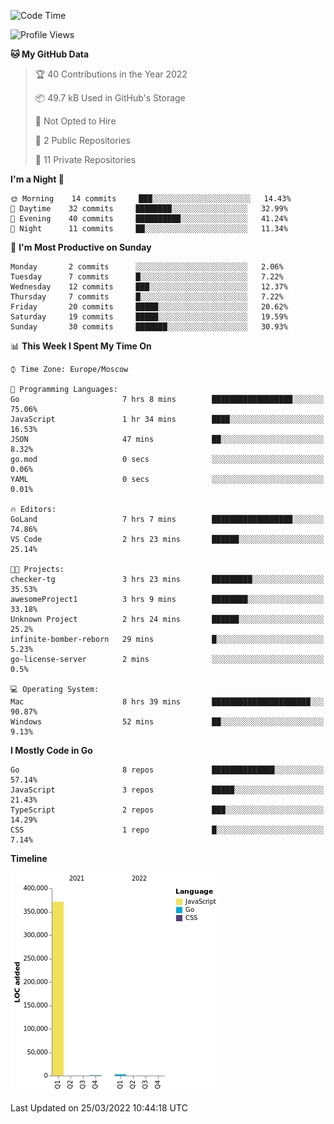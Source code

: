 <!--START_SECTION:waka-->
![Code Time](http://img.shields.io/badge/Code%20Time-225%20hrs%2020%20mins-blue)

![Profile Views](http://img.shields.io/badge/Profile%20Views-0-blue)

**🐱 My GitHub Data** 

> 🏆 40 Contributions in the Year 2022
 > 
> 📦 49.7 kB Used in GitHub's Storage 
 > 
> 🚫 Not Opted to Hire
 > 
> 📜 2 Public Repositories 
 > 
> 🔑 11 Private Repositories  
 > 
**I'm a Night 🦉** 

```text
🌞 Morning    14 commits     ███░░░░░░░░░░░░░░░░░░░░░░   14.43% 
🌆 Daytime    32 commits     ████████░░░░░░░░░░░░░░░░░   32.99% 
🌃 Evening    40 commits     ██████████░░░░░░░░░░░░░░░   41.24% 
🌙 Night      11 commits     ██░░░░░░░░░░░░░░░░░░░░░░░   11.34%

```
📅 **I'm Most Productive on Sunday** 

```text
Monday       2 commits      ░░░░░░░░░░░░░░░░░░░░░░░░░   2.06% 
Tuesday      7 commits      █░░░░░░░░░░░░░░░░░░░░░░░░   7.22% 
Wednesday    12 commits     ███░░░░░░░░░░░░░░░░░░░░░░   12.37% 
Thursday     7 commits      █░░░░░░░░░░░░░░░░░░░░░░░░   7.22% 
Friday       20 commits     █████░░░░░░░░░░░░░░░░░░░░   20.62% 
Saturday     19 commits     █████░░░░░░░░░░░░░░░░░░░░   19.59% 
Sunday       30 commits     ███████░░░░░░░░░░░░░░░░░░   30.93%

```


📊 **This Week I Spent My Time On** 

```text
⌚︎ Time Zone: Europe/Moscow

💬 Programming Languages: 
Go                       7 hrs 8 mins        ██████████████████░░░░░░░   75.06% 
JavaScript               1 hr 34 mins        ████░░░░░░░░░░░░░░░░░░░░░   16.53% 
JSON                     47 mins             ██░░░░░░░░░░░░░░░░░░░░░░░   8.32% 
go.mod                   0 secs              ░░░░░░░░░░░░░░░░░░░░░░░░░   0.06% 
YAML                     0 secs              ░░░░░░░░░░░░░░░░░░░░░░░░░   0.01%

🔥 Editors: 
GoLand                   7 hrs 7 mins        ██████████████████░░░░░░░   74.86% 
VS Code                  2 hrs 23 mins       ██████░░░░░░░░░░░░░░░░░░░   25.14%

🐱‍💻 Projects: 
checker-tg               3 hrs 23 mins       █████████░░░░░░░░░░░░░░░░   35.53% 
awesomeProject1          3 hrs 9 mins        ████████░░░░░░░░░░░░░░░░░   33.18% 
Unknown Project          2 hrs 24 mins       ██████░░░░░░░░░░░░░░░░░░░   25.2% 
infinite-bomber-reborn   29 mins             █░░░░░░░░░░░░░░░░░░░░░░░░   5.23% 
go-license-server        2 mins              ░░░░░░░░░░░░░░░░░░░░░░░░░   0.5%

💻 Operating System: 
Mac                      8 hrs 39 mins       ██████████████████████░░░   90.87% 
Windows                  52 mins             ██░░░░░░░░░░░░░░░░░░░░░░░   9.13%

```

**I Mostly Code in Go** 

```text
Go                       8 repos             ██████████████░░░░░░░░░░░   57.14% 
JavaScript               3 repos             █████░░░░░░░░░░░░░░░░░░░░   21.43% 
TypeScript               2 repos             ███░░░░░░░░░░░░░░░░░░░░░░   14.29% 
CSS                      1 repo              █░░░░░░░░░░░░░░░░░░░░░░░░   7.14%

```


**Timeline**

![Chart not found](https://raw.githubusercontent.com/jeezft/jeezft/main/charts/bar_graph.png) 


 Last Updated on 25/03/2022 10:44:18 UTC
<!--END_SECTION:waka-->
